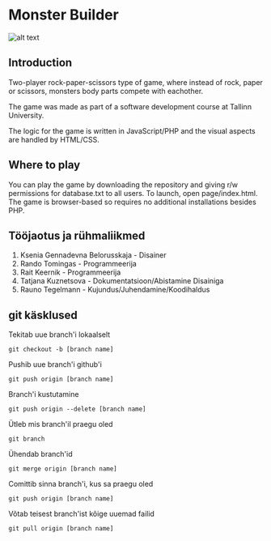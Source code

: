 # Monster Builder
![alt text](https://github.com/RaunoT/MonsterBuilder/blob/master/assets/screenshot.gif?raw=true "Screenshot")

## Introduction

Two-player rock-paper-scissors type of game, where instead of rock, paper or scissors,
monsters body parts compete with eachother.

The game was made as part of a software development course at Tallinn University.

The logic for the game is written in JavaScript/PHP and the visual aspects are handled by HTML/CSS.


## Where to play

You can play the game by downloading the repository and giving r/w permissions for database.txt to all users. 
To launch, open page/index.html. The game is browser-based so requires no additional installations besides PHP.

## Tööjaotus ja rühmaliikmed

1. Ksenia Gennadevna Belorusskaja - Disainer
2. Rando Tomingas - Programmeerija
3. Rait Keernik - Programmeerija
4. Tatjana Kuznetsova - Dokumentatsioon/Abistamine Disainiga
5. Rauno Tegelmann - Kujundus/Juhendamine/Koodihaldus

## git käsklused

Tekitab uue branch'i lokaalselt
```
git checkout -b [branch name]
```

Pushib uue branch'i github'i
```
git push origin [branch name]
```

Branch'i kustutamine
```
git push origin --delete [branch name]
```

Ütleb mis branch'il praegu oled 
```
git branch
```

Ühendab branch'id
```
git merge origin [branch name]
```

Comittib sinna branch'i, kus sa praegu oled
```
git push origin [branch name]
```

Võtab teisest branch'ist kõige uuemad failid
```
git pull origin [branch name]
```